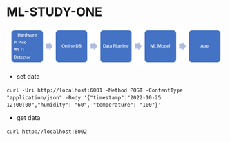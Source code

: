 # ML-STUDY-ONE

![img1](./docs/image1.png)

* set data
 
`curl -Uri http://localhost:6001 -Method POST -ContentType "application/json" -Body '{"timestamp":"2022-10-25 12:00:00","humidity": "60", "temperature": "100"}'`

* get data

`curl http://localhost:6002`